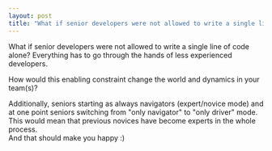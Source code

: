 ```yaml
---
layout: post
title: "What if senior developers were not allowed to write a single line of code?"
---
```


What if senior developers were not allowed to write a single line of code alone? Everything has to go through the hands of less experienced developers.  

How would this enabling constraint change the world and dynamics in your team(s)?  

Additionally, seniors starting as always navigators (expert/novice mode) and at one point seniors switching from "only navigator" to "only driver" mode.
This would mean that previous novices have become experts in the whole process.  
And that should make you happy :)

